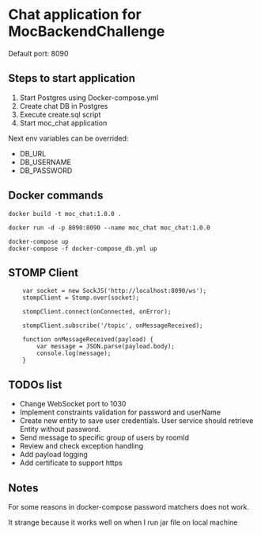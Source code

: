 # Chat application for MocBackendChallenge


Default port: 8090

## Steps to start application
1. Start Postgres using Docker-compose.yml
2. Create chat DB in Postgres
3. Execute create.sql script
4. Start moc_chat application

Next env variables can be overrided:
* DB_URL
* DB_USERNAME
* DB_PASSWORD


## Docker commands

```
docker build -t moc_chat:1.0.0 .

docker run -d -p 8090:8090 --name moc_chat moc_chat:1.0.0

docker-compose up
docker-compose -f docker-compose_db.yml up
```

## STOMP Client

```
    var socket = new SockJS('http://localhost:8090/ws');
    stompClient = Stomp.over(socket);

    stompClient.connect(onConnected, onError);
    
    stompClient.subscribe('/topic', onMessageReceived);
    
    function onMessageReceived(payload) {
        var message = JSON.parse(payload.body);
        console.log(message);
    }
```

## TODOs list
* Change WebSocket port to 1030
* Implement constraints validation for password and userName
* Create new entity to save user credentials. User service should retrieve Entity without password.
* Send message to specific group of users by roomId
* Review and check exception handling
* Add payload logging
* Add certificate to support https

## Notes
For some reasons in docker-compose password matchers does not work.

It strange because it works well on when I run jar file on local machine 
